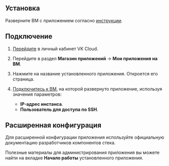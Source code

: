 ## Установка

Разверните ВМ с приложением согласно [инструкции](../init-install/).

## Подключение

1. [Перейдите](https://mcs.mail.ru/app/) в личный кабинет VK Cloud.
1. Перейдите в раздел **Магазин приложений** → **Мои приложения на ВМ**.
1. Нажмите на название установленного приложения. Откроется его страница.
1. [Подключитесь к ВМ](/ru/base/iaas/instructions/vm/vm-connect/vm-connect-nix), на которой развернуто приложение, используя значения параметров:

   - **IP-адрес инстанса**.
   - **Пользователь для доступа по SSH**.

## Расширенная конфигурация

Для расширенной конфигурации приложения используйте официальную документацию разработчиков компонентов стека.

<info>

Полезные материалы для администрирования приложения вы можете найти на вкладке **Начало работы** установленного приложения.

</info>
